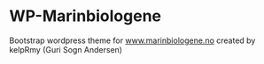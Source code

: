 WP-Marinbiologene
=================

Bootstrap wordpress theme for www.marinbiologene.no created by kelpRmy (Guri Sogn Andersen)
